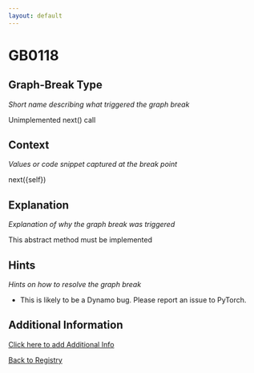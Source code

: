 ```yaml
---
layout: default
---
```

# GB0118

## Graph-Break Type
*Short name describing what triggered the graph break*

Unimplemented next() call

## Context
*Values or code snippet captured at the break point*

next({self})

## Explanation
*Explanation of why the graph break was triggered*

This abstract method must be implemented

## Hints
*Hints on how to resolve the graph break*

- This is likely to be a Dynamo bug. Please report an issue to PyTorch.


## Additional Information

<!-- ADDITIONAL INFORMATION START - Add custom information below this line -->

<!-- ADDITIONAL INFORMATION END -->


[Click here to add Additional Info](https://github.com/pytorch-labs/compile-graph-break-site/edit/main/docs/gb/gb0118.md)

[Back to Registry](../index.html)
